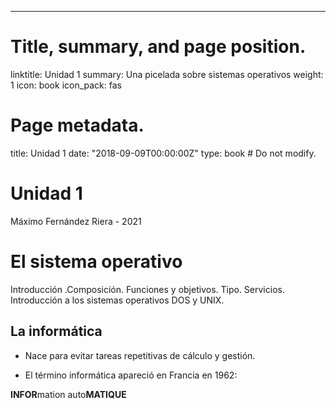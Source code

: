 ---
# Title, summary, and page position.
linktitle: Unidad 1
summary: Una picelada sobre sistemas operativos
weight: 1
icon: book
icon_pack: fas

# Page metadata.
title: Unidad 1
date: "2018-09-09T00:00:00Z"
type: book  # Do not modify.

# Unidad 1

Máximo Fernández Riera - 2021

# El sistema operativo 

Introducción .Composición. Funciones y objetivos. Tipo. Servicios. Introducción a los sistemas operativos DOS y UNIX. 

## La informática

* Nace para evitar tareas repetitivas de cálculo y gestión. 

* El término informática apareció en Francia en 1962: 

**INFOR**mation auto**MATIQUE**
